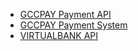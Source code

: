* [GCCPAY Payment API](docs/gccpay/en/README.md)
* [GCCPAY Payment System](docs/gccpay-system/en/README.md)
* [VIRTUALBANK API](docs/virtualbank/zh-cn/README.md)